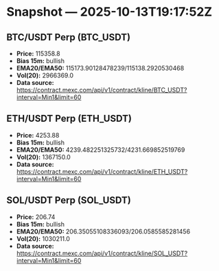 # Snapshot — 2025-10-13T19:17:52Z

## BTC/USDT Perp (BTC_USDT)
- **Price:** 115358.8
- **Bias 15m:** bullish
- **EMA20/EMA50:** 115173.90128478239/115138.2920530468
- **Vol(20):** 2966369.0
- **Data source:** https://contract.mexc.com/api/v1/contract/kline/BTC_USDT?interval=Min1&limit=60

## ETH/USDT Perp (ETH_USDT)
- **Price:** 4253.88
- **Bias 15m:** bullish
- **EMA20/EMA50:** 4239.482251325732/4231.669852519769
- **Vol(20):** 1367150.0
- **Data source:** https://contract.mexc.com/api/v1/contract/kline/ETH_USDT?interval=Min1&limit=60

## SOL/USDT Perp (SOL_USDT)
- **Price:** 206.74
- **Bias 15m:** bullish
- **EMA20/EMA50:** 206.35055108336093/206.0585585281456
- **Vol(20):** 1030211.0
- **Data source:** https://contract.mexc.com/api/v1/contract/kline/SOL_USDT?interval=Min1&limit=60
